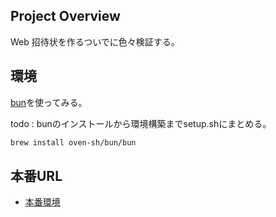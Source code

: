 ## Project Overview

Web 招待状を作るついでに色々検証する。

## 環境

[bun](https://bun.sh/)を使ってみる。

todo : bunのインストールから環境構築までsetup.shにまとめる。


```zsh
brew install oven-sh/bun/bun
```


## 本番URL

- [本番環境](www.komatsu-sawaki.com)

